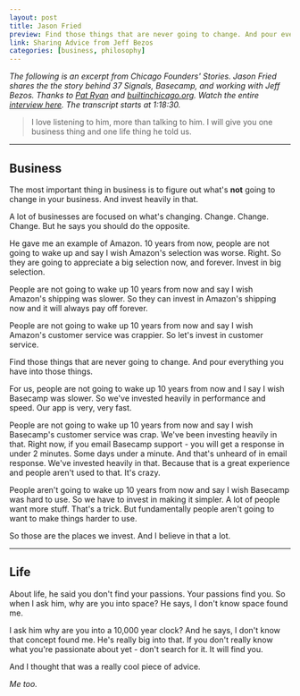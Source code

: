 ```yaml
---
layout: post
title: Jason Fried
preview: Find those things that are never going to change. And pour everything you have into those things. 
link: Sharing Advice from Jeff Bezos  
categories: [business, philosophy]   
---
```


*The following is an excerpt from Chicago Founders' Stories. Jason Fried shares the the story behind 37 Signals, Basecamp, and working with Jeff Bezos. Thanks to [Pat Ryan](https://twitter.com/PatRyanChicago) and [builtinchicago.org](http://www.builtinchicago.org/). Watch the entire [interview here](http://vimeo.com/88749951). The transcript starts at 1:18:30.* 

> I love listening to him, more than talking to him. I will give you one business thing and one life thing he told us. 

* * * 

## Business

The most important thing in business is to figure out what's **not** going to change in your business. And invest heavily in that.  

A lot of businesses are focused on what's changing. Change. Change. Change. But he says you should do the opposite. 

He gave me an example of Amazon. 10 years from now, people are not going to wake up and say I wish Amazon's selection was worse. Right. So they are going to appreciate a big selection now, and forever. Invest in big selection.  

People are not going to wake up 10 years from now and say I wish Amazon's shipping was slower. So they can invest in Amazon's shipping now and it will always pay off forever. 

People are not going to wake up 10 years from now and say I wish Amazon's customer service was crappier. So let's invest in customer service. 

Find those things that are never going to change. And pour everything you have into those things. 

For us, people are not going to wake up 10 years from now and I say I wish Basecamp was slower. So we've invested heavily in performance and speed. Our app is very, very fast. 

People are not going to wake up 10 years from now and say I wish Basecamp's customer service was crap. We've been investing heavily in that. Right now, if you email Basecamp support - you will get a response in under 2 minutes. Some days under a minute. And that's unheard of in email response. We've invested heavily in that. Because that is a great experience and people aren't used to that. It's crazy.  

People aren't going to wake up 10 years from now and say I wish Basecamp was hard to use. So we have to invest in making it simpler. A lot of people want more stuff. That's a trick. But fundamentally people aren't going to want to make things harder to use. 

So those are the places we invest. And I believe in that a lot. 

* * * 

## Life

About life, he said you don't find your passions. Your passions find you. So when I ask him, why are you into space? He says, I don't know space found me. 

I ask him why are you into a 10,000 year clock? And he says, I don't know that concept found me. He's really big into that. If you don't really know what you're passionate about yet - don't search for it. It will find you.  

And I thought that was a really cool piece of advice. 

*Me too.*  
